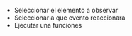 - Seleccionar el elemento a observar
- Seleccionar a que evento reaccionara
- Ejecutar una funciones